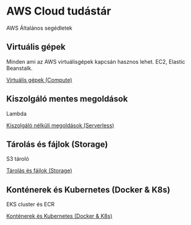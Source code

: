 # AWS Cloud tudástár
AWS Általános segédletek

## Virtuális gépek

Minden ami az AWS virtuálisgépek kapcsán hasznos lehet. EC2, Elastic Beanstalk.

[Virtuális gépek (Compute)](./ec2.md)

## Kiszolgáló mentes megoldások

Lambda

[Kiszolgáló nélküli megoldások (Serverless)](./serverless.md)

## Tárolás és fájlok (Storage)

S3 tároló

[Tárolás és fájlok (Storage)](./storage.md)

## Konténerek és Kubernetes (Docker & K8s)

EKS cluster és ECR

[Konténerek és Kubernetes (Docker & K8s)](./containers.md)